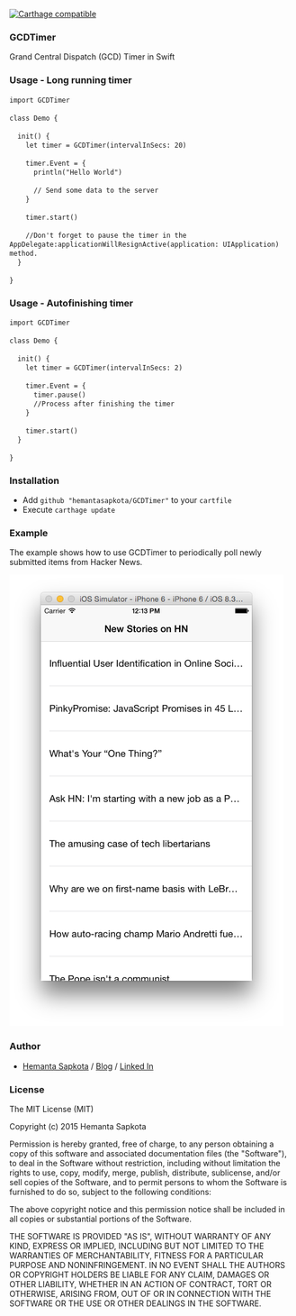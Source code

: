 [![Carthage compatible](https://img.shields.io/badge/Carthage-compatible-4BC51D.svg?style=flat)](https://github.com/Carthage/Carthage)

### GCDTimer ###
Grand Central Dispatch (GCD) Timer in Swift

### Usage - Long running timer ###

```
import GCDTimer

class Demo {

  init() {
    let timer = GCDTimer(intervalInSecs: 20)
    
    timer.Event = {
      println("Hello World")
      
      // Send some data to the server
    }
    
    timer.start()
    
    //Don't forget to pause the timer in the AppDelegate:applicationWillResignActive(application: UIApplication) method.
  }

}

```

### Usage - Autofinishing timer ###

```
import GCDTimer

class Demo {

  init() {
    let timer = GCDTimer(intervalInSecs: 2)
    
    timer.Event = {
      timer.pause()
      //Process after finishing the timer
    }
    
    timer.start()
  }
  
}
```

### Installation ###

* Add ```github "hemantasapkota/GCDTimer"``` to your ```cartfile```
* Execute ```carthage update```

### Example ###
The example shows how to use GCDTimer to periodically poll newly submitted items from Hacker News.

![ExampleSS](Example/GCDTimerExample/ExampleSS.png)

### Author ###
* [Hemanta Sapkota](https://twitter.com/ozhemanta) / [Blog](http://hemantasapkota.github.io/) / [Linked In](https://au.linkedin.com/in/hemantasapkota)

### License ###
The MIT License (MIT)

Copyright (c) 2015 Hemanta Sapkota

Permission is hereby granted, free of charge, to any person obtaining a copy
of this software and associated documentation files (the "Software"), to deal
in the Software without restriction, including without limitation the rights
to use, copy, modify, merge, publish, distribute, sublicense, and/or sell
copies of the Software, and to permit persons to whom the Software is
furnished to do so, subject to the following conditions:

The above copyright notice and this permission notice shall be included in all
copies or substantial portions of the Software.

THE SOFTWARE IS PROVIDED "AS IS", WITHOUT WARRANTY OF ANY KIND, EXPRESS OR
IMPLIED, INCLUDING BUT NOT LIMITED TO THE WARRANTIES OF MERCHANTABILITY,
FITNESS FOR A PARTICULAR PURPOSE AND NONINFRINGEMENT. IN NO EVENT SHALL THE
AUTHORS OR COPYRIGHT HOLDERS BE LIABLE FOR ANY CLAIM, DAMAGES OR OTHER
LIABILITY, WHETHER IN AN ACTION OF CONTRACT, TORT OR OTHERWISE, ARISING FROM,
OUT OF OR IN CONNECTION WITH THE SOFTWARE OR THE USE OR OTHER DEALINGS IN THE
SOFTWARE.

